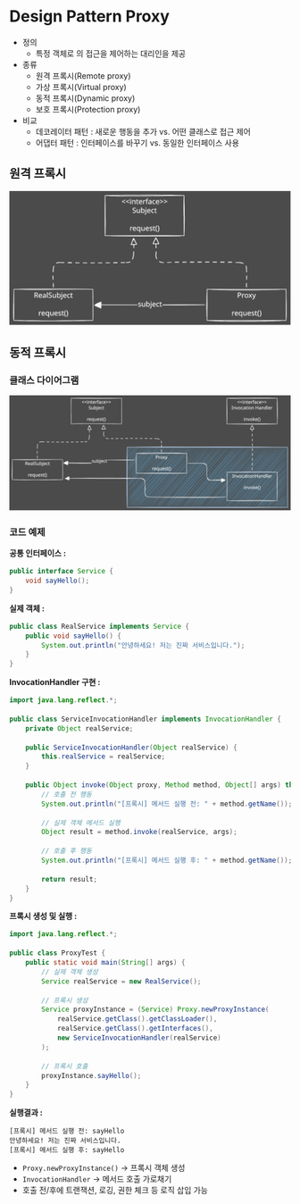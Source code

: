 # Design Pattern Proxy


- 정의
  - 특정 객체로 의 접근을 제어하는 대리인을 제공
- 종류
  - 원격 프록시(Remote proxy)
  - 가상 프록시(Virtual proxy)
  - 동적 프록시(Dynamic proxy)
  - 보호 프록시(Protection proxy)
- 비교
  - 데코레이터 패턴 : 새로운 행동을 추가 vs. 어떤 클래스로 접근 제어
  - 어댑터 패턴 : 인터페이스를 바꾸기 vs. 동일한 인터페이스 사용



## 원격 프록시

![](./assets/proxy-pattern-class-diagram.excalidraw.svg)

## 동적 프록시

### 클래스 다이어그램

![](./assets/dynamic-proxy-pattern-class-diagram.excalidraw.svg)


### 코드 예제


**공통 인터페이스 :**

```java
public interface Service {
    void sayHello();
}
```

**실제 객체 :**

```java
public class RealService implements Service {
    public void sayHello() {
        System.out.println("안녕하세요! 저는 진짜 서비스입니다.");
    }
}
```

**InvocationHandler 구현 :**


```java
import java.lang.reflect.*;

public class ServiceInvocationHandler implements InvocationHandler {
    private Object realService;

    public ServiceInvocationHandler(Object realService) {
        this.realService = realService;
    }

    public Object invoke(Object proxy, Method method, Object[] args) throws Throwable {
        // 호출 전 행동
        System.out.println("[프록시] 메서드 실행 전: " + method.getName());

        // 실제 객체 메서드 실행
        Object result = method.invoke(realService, args);

        // 호출 후 행동
        System.out.println("[프록시] 메서드 실행 후: " + method.getName());

        return result;
    }
}
```


**프록시 생성 및 실행 :**

```java
import java.lang.reflect.*;

public class ProxyTest {
    public static void main(String[] args) {
        // 실제 객체 생성
        Service realService = new RealService();

        // 프록시 생성
        Service proxyInstance = (Service) Proxy.newProxyInstance(
            realService.getClass().getClassLoader(),
            realService.getClass().getInterfaces(),
            new ServiceInvocationHandler(realService)
        );

        // 프록시 호출
        proxyInstance.sayHello();
    }
}
```

**실행결과 :**

```less
[프록시] 메서드 실행 전: sayHello
안녕하세요! 저는 진짜 서비스입니다.
[프록시] 메서드 실행 후: sayHello
```

- `Proxy.newProxyInstance()` -> 프록시 객체 생성
- `InvocationHandler` -> 메서드 호출 가로채기
- 호출 전/후에 트랜잭션, 로깅, 권한 체크 등 로직 삽입 가능